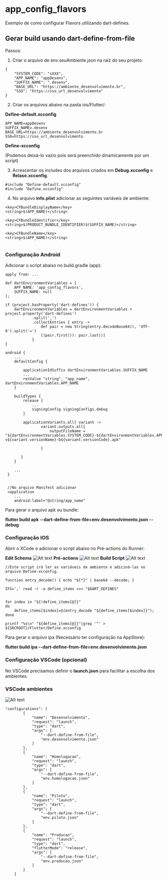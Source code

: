 # app_config_flavors

Exemplo de como configurar Flavors utilizando dart-defines.


## Gerar build usando dart-define-from-file

Passos:

1. Criar o arquivo de env.seuAmbiente.json na raíz do seu projeto:

```
{
    "SYSTEM_CODE": "sXXX",
    "APP_NAME": "appDesenv",
    "SUFFIX_NAME": ".desenv",
    "BASE_URL": "https://ambiente_desenvolvimento.br",
    "SSO": "https://sso_url_desenvolvimento"
}

```
2. Criar os arquivos abaixo na pasta ios/Flutter/:

**Define-default.xcconfig**

````
APP_NAME=appDesenv
SUFFIX_NAME=.desenv
BASE_URL=https://ambiente_desenvolvimento.br
SSO=https://sso_url_desenvolvimento

````
**Define-xcconfig** 

(Podemos deixá-lo vazio pois será preenchido dinamicamente por um script)


3. Acrescentar os includes dos arquivos criados em **Debug.xcconfig** e **Relase.xcconfig**.

```
#include "Define-default.xcconfig"
#include "Define.xcconfig"

```

4. No arquivo **info.plist** adicionar as seguintes variáveis de ambiente:

````
<key>CFBundleDisplayName</key>
<string>$(APP_NAME)</string>

<key>CFBundleIdentifier</key>
<string>$(PRODUCT_BUNDLE_IDENTIFIER)$(SUFFIX_NAME)</string>

<key>CFBundleName</key>
<string>$(APP_NAME)</string>


````



### Configuração Android

Adicionar o script abaixo no build.gradle (app):

```
apply from: ...

def dartEnvironmentVariables = [
    APP_NAME: 'app_config_flavors',
    SUFFIX_NAME: null
];

if (project.hasProperty('dart-defines')) {
    dartEnvironmentVariables = dartEnvironmentVariables + project.property('dart-defines')
            .split(',')
            .collectEntries { entry ->
                def pair = new String(entry.decodeBase64(), 'UTF-8').split('=')
                [(pair.first()): pair.last()]
            }
}

android {
    ...
    defaultConfig {
        
        applicationIdSuffix dartEnvironmentVariables.SUFFIX_NAME
        ...
        resValue "string", "app_name", dartEnvironmentVariables.APP_NAME
    }

    buildTypes {
        release {
            ...
            signingConfig signingConfigs.debug
        }

        applicationVariants.all{ variant ->            
                variant.outputs.all{                    
                    outputFileName = "${dartEnvironmentVariables.SYSTEM_CODE}-${dartEnvironmentVariables.APP_NAME}${dartEnvironmentVariables.SUFFIX_NAME}-${variant.name}-v${variant.versionName}-b${variant.versionCode}.apk"       
                        
                }
            
       }
    }

    ...
 }


 //No arquivo Manifest adicionar
 <application
    ...
    android:label="@string/app_name"

```



Para gerar o arquivo apk ou bundle:

 **flutter build apk --dart-define-from-file=env.desenvolvimento.json --debug**




### Configuração IOS

Abrir o XCode e adicionar o script abaixo no Pré-actions do Runner:

**Edit Schema**
![Alt text](edit_schema.png)
**Pré-actions**
![Alt text](Pré-actions.png)
**Build Script**
![Alt text](Build-script.png)


```
//Este script irá ler as variáveis de ambiente e adiciná-las no arquivo Define-xcconfig.

function entry_decode() { echo "${*}" | base64 --decode; }

IFS=',' read -r -a define_items <<< "$DART_DEFINES"


for index in "${!define_items[@]}"
do
    define_items[$index]=$(entry_decode "${define_items[$index]}");
done

printf "%s\n" "${define_items[@]}"|grep '^' > ${SRCROOT}/Flutter/Define.xcconfig

```

Para gerar o arquivo ipa (Necessário ter configuração na AppStore):

**flutter build ipa --dart-define-from-file=env.desenvolvimento.json**





### Configuração VSCode (opcional)

No VSCode precisamos definir o **launch.json** para facilitar a escolha dos ambientes.


### VSCode ambientes
![Alt text](vscode-ambientes.png)


````
"configurations": [
        {
            "name": "Desenvolvimento",
            "request": "launch",
            "type": "dart",
            "args": [
                "--dart-define-from-file",
                "env.desenvolvimento.json"
            ]
        },
        {
            "name": "Homologacao",
            "request": "launch",
            "type": "dart",
            "args": [
                "--dart-define-from-file",
                "env.homologacao.json"
            ]
        },
        {
            "name": "Piloto",
            "request": "launch",
            "type": "dart",
            "args": [
                "--dart-define-from-file",
                "env.piloto.json"
            ]
        },
        {
            "name": "Producao",
            "request": "launch",
            "type": "dart",
            "flutterMode": "release",
            "args": [
                "--dart-define-from-file",
                "env.producao.json"
            ]
        }
    ]

````



